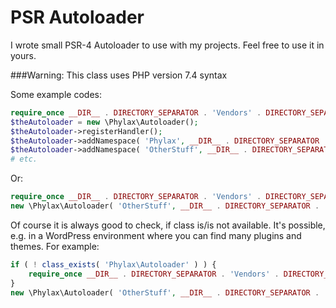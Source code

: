 # PSR Autoloader
I wrote small PSR-4 Autoloader to use with my projects. Feel free to use it in yours.

###Warning: This class uses PHP version 7.4 syntax

Some example codes:

```php
require_once __DIR__ . DIRECTORY_SEPARATOR . 'Vendors' . DIRECTORY_SEPARATOR . 'Phylax' . DIRECTORY_SEPARATOR . 'Autoloader.php';
$theAutoloader = new \Phylax\Autoloader();
$theAutoloader->registerHandler();
$theAutoloader->addNamespace( 'Phylax', __DIR__ . DIRECTORY_SEPARATOR . 'Vendors' . DIRECTORY_SEPARATOR . 'Phylax' );
$theAutoloader->addNamespace( 'OtherStuff', __DIR__ . DIRECTORY_SEPARATOR . 'Vendors' . DIRECTORY_SEPARATOR . 'OtherStuff' );
# etc.
```

Or:
```php
require_once __DIR__ . DIRECTORY_SEPARATOR . 'Vendors' . DIRECTORY_SEPARATOR . 'Phylax' . DIRECTORY_SEPARATOR . 'Autoloader.php';
new \Phylax\Autoloader( 'OtherStuff', __DIR__ . DIRECTORY_SEPARATOR . 'Vendors' . DIRECTORY_SEPARATOR . 'OtherStuff' );
```

Of course it is always good to check, if class is/is not available. It's possible, e.g. in a WordPress environment where you can find many plugins and themes.
For example:

```php
if ( ! class_exists( 'Phylax\Autoloader' ) ) {
	require_once __DIR__ . DIRECTORY_SEPARATOR . 'Vendors' . DIRECTORY_SEPARATOR . 'Phylax' . DIRECTORY_SEPARATOR . 'Autoloader.php';
}
new \Phylax\Autoloader( 'OtherStuff', __DIR__ . DIRECTORY_SEPARATOR . 'Vendors' . DIRECTORY_SEPARATOR . 'OtherStuff' );
```